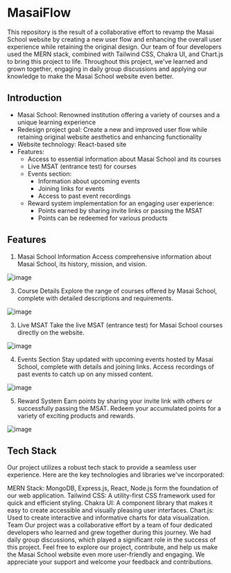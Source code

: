 # MasaiFlow
This repository is the result of a collaborative effort to revamp the Masai School website by creating a new user flow and enhancing the overall user experience while retaining the original design. Our team of four developers used the MERN stack, combined with Tailwind CSS, Chakra UI, and Chart.js to bring this project to life. Throughout this project, we've learned and grown together, engaging in daily group discussions and applying our knowledge to make the Masai School website even better.

## Introduction
<ul>
  <li>Masai School: Renowned institution offering a variety of courses and a unique learning experience</li>
  <li>Redesign project goal: Create a new and improved user flow while retaining original website aesthetics and enhancing functionality</li>
  <li>Website technology: React-based site</li>
  <li>Features:
    <ul>
      <li>Access to essential information about Masai School and its courses</li>
      <li>Live MSAT (entrance test) for courses</li>
      <li>Events section:
        <ul>
          <li>Information about upcoming events</li>
          <li>Joining links for events</li>
          <li>Access to past event recordings</li>
        </ul>
      </li>
      <li>Reward system implementation for an engaging user experience:
        <ul>
          <li>Points earned by sharing invite links or passing the MSAT</li>
          <li>Points can be redeemed for various products</li>
        </ul>
      </li>
    </ul></li></ul>

## Features
1. Masai School Information
Access comprehensive information about Masai School, its history, mission, and vision.

![image](https://github.com/ashukmt/Project-MERN/assets/68837552/e3d7d8e5-a40c-46d8-ab6a-37f65febdc0a)

3. Course Details
Explore the range of courses offered by Masai School, complete with detailed descriptions and requirements.

![image](https://github.com/ashukmt/Project-MERN/assets/68837552/0de15f03-6062-46c5-b024-0fe8ca072d52)

3. Live MSAT
Take the live MSAT (entrance test) for Masai School courses directly on the website.

![image](https://github.com/ashukmt/Project-MERN/assets/68837552/180e85d6-6d96-4ebf-9c26-106e7b02a381)

4. Events Section
Stay updated with upcoming events hosted by Masai School, complete with details and joining links.
Access recordings of past events to catch up on any missed content.

![image](https://github.com/ashukmt/Project-MERN/assets/68837552/42814da8-dbd2-44b2-935c-ad20c17922e9)

5. Reward System
Earn points by sharing your invite link with others or successfully passing the MSAT.
Redeem your accumulated points for a variety of exciting products and rewards.

![image](https://github.com/ashukmt/Project-MERN/assets/68837552/5b8ee0f7-b81d-4085-a473-4c46aaa423d7)

## Tech Stack
Our project utilizes a robust tech stack to provide a seamless user experience. Here are the key technologies and libraries we've incorporated:

MERN Stack: MongoDB, Express.js, React, Node.js form the foundation of our web application.
Tailwind CSS: A utility-first CSS framework used for quick and efficient styling.
Chakra UI: A component library that makes it easy to create accessible and visually pleasing user interfaces.
Chart.js: Used to create interactive and informative charts for data visualization.
Team
Our project was a collaborative effort by a team of four dedicated developers who learned and grew together during this journey. We had daily group discussions, which played a significant role in the success of this project. 
Feel free to explore our project, contribute, and help us make the Masai School website even more user-friendly and engaging. We appreciate your support and welcome your feedback and contributions.
